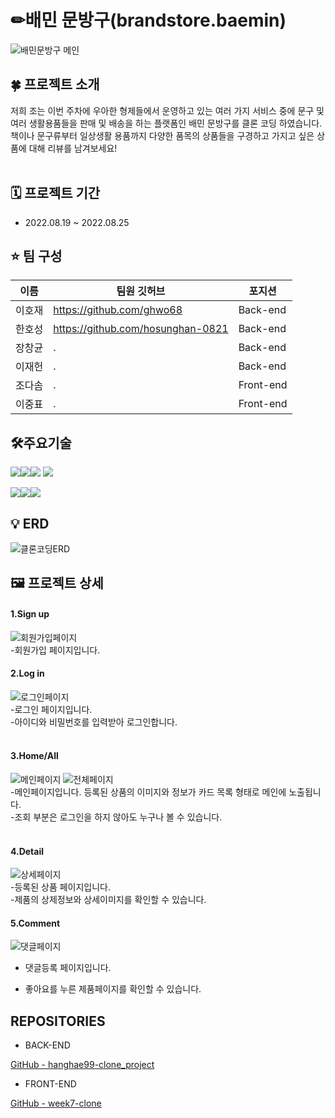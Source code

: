 # ✏배민 문방구(brandstore.baemin)
![배민문방구 메인](https://user-images.githubusercontent.com/108935929/186658400-d7cdae7f-e91c-4314-8383-d319e04663e9.PNG)

## ****🍀 프로젝트 소개****

 저희 조는 이번 주차에 우아한 형제들에서 운영하고 있는 여러 가지 서비스 중에 문구 및 여러 생활용품들을 판매 및 배송을 하는 플랫폼인 배민 문방구를 클론 코딩 하였습니다.<br>
 책이나 문구류부터 일상생활 용품까지 다양한 품목의 상품들을 구경하고 가지고 싶은 상품에 대해 리뷰를 남겨보세요!<br><br>

## ****🗓 프로젝트 기간****

- 2022.08.19 ~ 2022.08.25

## ****⭐️ 팀 구성****

|이름|팀원 깃허브|포지션|
|---|---|---|
|이호재|https://github.com/ghwo68|Back-end|
|한호성|https://github.com/hosunghan-0821|Back-end|
|장창균|.|Back-end|
|이재헌|.|Back-end|
|조다솜|.|Front-end|
|이중표|.|Front-end|




## ****🛠주요기술****


<img src="https://img.shields.io/badge/java-007396?style=for-the-badge&logo=java&logoColor=white"><img src="https://img.shields.io/badge/react-61DAFB?style=for-the-badge&logo=react&logoColor=black"><img src="https://img.shields.io/badge/amazonaws-232F3E?style=for-the-badge&logo=amazonaws&logoColor=white">
<img src="https://img.shields.io/badge/gradle-02303A?style=for-the-badge&logo=gradle&logoColor=white">


<img src="https://img.shields.io/badge/springboot-6DB33F?style=for-the-badge&logo=springboot&logoColor=white"><img src="https://img.shields.io/badge/spring-6DB33F?style=for-the-badge&logo=spring&logoColor=white"><img src="https://img.shields.io/badge/firebase-FFCA28?style=for-the-badge&logo=firebase&logoColor=white">

    
## ****💡 ERD****
![클론코딩ERD](https://user-images.githubusercontent.com/108935929/186642377-91323573-9313-427c-9961-b0f613cc8fb5.png)




## ****🖼️ 프로젝트 상세****

#### 1.Sign up
![회원가입페이지](https://user-images.githubusercontent.com/108935929/186649918-70a22fa2-325f-454f-8af4-3f1929515c8b.PNG)
<br>
-회원가입 페이지입니다.<br>

#### 2.Log in
![로그인페이지](https://user-images.githubusercontent.com/108935929/186649841-7e16a7b2-704e-4d33-a885-5e9be37057a1.PNG)
<br>
-로그인 페이지입니다.<br>
-아이디와 비밀번호를 입력받아 로그인합니다.<br><br>

#### 3.Home/All
![메인페이지](https://user-images.githubusercontent.com/108935929/186649752-0bcd1b1b-0890-4089-9990-efa8cade1745.PNG)
![전체페이지](https://user-images.githubusercontent.com/108935929/186663082-cf637621-7926-4ed6-921b-8d51943dc8a4.PNG)
<br>
-메인페이지입니다. 등록된 상품의 이미지와 정보가 카드 목록 형태로 메인에 노출됩니다.<br>
-조회 부분은 로그인을 하지 않아도 누구나 볼 수 있습니다.<br><br>


#### 4.Detail
![상세페이지](https://user-images.githubusercontent.com/108935929/186657948-cb58d5d7-decd-4579-a1ac-110e090e894b.PNG)
<br>
-등록된 상품 페이지입니다.<br>
-제품의 상제정보와 상세이미지를 확인할 수 있습니다.<br>

#### 5.Comment
![댓글페이지](https://user-images.githubusercontent.com/108935929/186658012-eda89772-2b6b-45e5-855f-9a3135f757fc.PNG)
<br>
- 댓글등록 페이지입니다.<br>


- 좋아요를 누른 제품페이지를 확인할 수 있습니다. <br>



## REPOSITORIES
- BACK-END

[GitHub - 
hanghae99-clone_project](https://github.com/hosunghan-0821/hanghae99-clone_project/tree/develop)

- FRONT-END

[GitHub - week7-clone](https://github.com/bita5000/week7-clone)<br><br>
